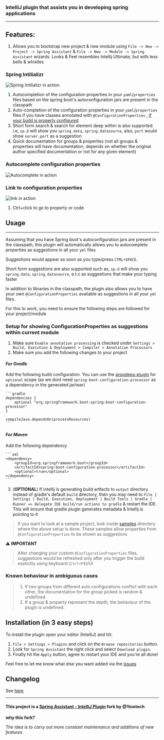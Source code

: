 ### IntelliJ plugin that assists you in developing spring applications

---

## Features:

1. Allows you to bootstrap new project & new module using `File -> New -> Project -> Spring Assistant` & `File -> New -> Module -> Spring Assistant`
   wizards. Looks & Feel resembles Intellij Ultimate, but with less bells & whistles

### Spring Intilializr

![Spring Intilializr in action](https://github.com/eltonsandre/intellij-spring-assistant/blob/feature/link-to-properties/demo/initializr.gif?raw=true)

1. Autocompletion of the configuration properties in your `yaml`/`properties` files based on the spring boot's autoconfiguration jars are present in
   the classpath
2. Auto-completion of the configuration properties in your `yaml`/`properties` files if you have classes annotated with `@ConfigurationProperties`
   , [if your build is properly configured](#setup-for-showing-configurationproperties-as-suggestions-within-current-module)
3. Short form search & search for element deep within is also supported. i.e, `sp.d` will show you `spring.data`, `spring.datasource`, also, `port`
   would show `server.port` as a suggestion
4. Quick documentation for groups & properties (not all groups & properties will have documentation, depends on whether the original author specified
   documentation or not for any given element)

### Autocomplete configuration properties

![Autocomplete in action](https://github.com/eltonsandre/intellij-spring-assistant/blob/feature/link-to-properties/demo/autocomplete-config.gif?raw=true)

### Link to configuration properties

![link in action](https://github.com/eltonsandre/intellij-spring-assistant/blob/feature/link-to-properties/demo/link-config.gif?raw=true)
1. Ctrl+click to go to property or code
## Usage

---
Assuming that you have Spring boot's autoconfiguration jars are present in the classpath, this plugin will automatically allows you to autocomplete
properties as suggestions in all your `yml` files

Suggestions would appear as soon as you type/press `CTRL+SPACE`.

Short form suggestions are also supported such as, `sp.d` will show you `spring.data`, `spring.datasource`, e.t.c as suggestions that make your typing
faster

In addition to libraries in the classpath, the plugin also allows you to have your own `@ConfigurationProperties` available as suggestions in all
your `yml` files.

For this to work, you need to ensure the following steps are followed for your project/module

### Setup for showing ConfigurationProperties as suggestions within current module

1. Make sure `Enable annotation processing` is checked under `Settings > Build, Execution & Deployment > Compiler > Annotation Processors`
2. Make sure you add the following changes to your project

#### *For Gradle*

Add the following build configuration. You can use the [propdeps-plugin](https://github.com/spring-gradle-plugins/propdeps-plugin) for `optional`
scope (as we dont need `spring-boot-configuration-processor` as a dependency in the generated jar/war)

    ```gradle
    dependencies {
        optional "org.springframework.boot:spring-boot-configuration-processor"
    }

    compileJava.dependsOn(processResources)
    ```

#### *For Maven*

Add the following dependency

    ```xml
    <dependency>
        <groupId>org.springframework.boot</groupId>
        <artifactId>spring-boot-configuration-processor</artifactId>
        <optional>true</optional>
    </dependency>
    ```

3. (**OPTIONAL**) If intellij is generating build artfacts to `output` directory instead of gradle's default `build` directory, then you may need
   to `File | Settings | Build, Execution, Deployment | Build Tools | Gradle | Runner => Delegate IDE build/run actions to gradle` & restart the IDE.
   This will ensure that gradle plugin generates metadata & Intellij is pointing to it

> If you want to look at a sample project, look inside [samples](samples/) directory where the above setup is done. These samples allow properties from `@ConfigurationProperties` to be shown as suggestions

⚠️ **IMPORTANT**

> After changing your custom `@ConfigurationProperties` files, suggestions would be refreshed only after you trigger the build explicitly using keyboard (`Ctrl+F9`)/UI

### Known behaviour in ambiguous cases

> 1. If two groups from different auto configurations conflict with each other, the documentation for the group picked is random & undefined
> 2. If a group & property represent the depth, the behaviour of the plugin is undefined.

## Installation (in 3 easy steps)

To install the plugin open your editor (IntelliJ) and hit:

1. `File > Settings > Plugins` and click on the `Browse repositories` button.
2. Look for `Spring Assistant` the right click and select `Download plugin`.
3. Finally hit the `Apply` button, agree to restart your IDE and you're all done!

Feel free to let me know what else you want added via the [issues](https://github.com/eltonsandre/intellij-spring-assistant/issues)

## Changelog

See [here](CHANGELOG.md)

---

#### This project is a  [Spring Assistant - IntelliJ Plugin](https://github.com/1tontech/intellij-spring-assistant) fork by @1tontech

**why this fork?**

_The idea is to carry out more constant maintenance and additions of new features_

